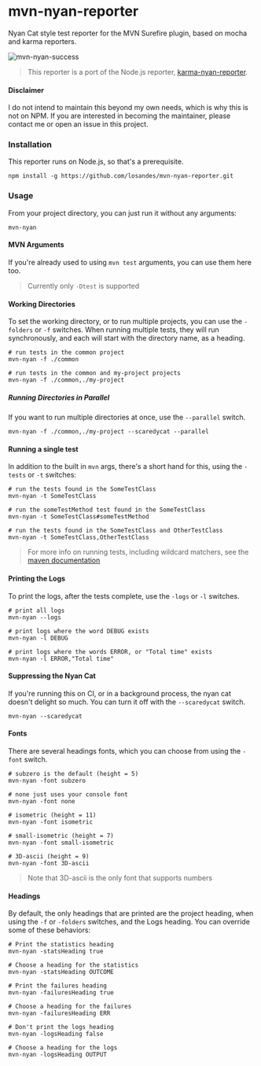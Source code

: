 # mvn-nyan-reporter
Nyan Cat style test reporter for the MVN Surefire plugin, based on mocha and karma reporters.

![mvn-nyan-success](https://cloud.githubusercontent.com/assets/933621/23616663/86abbaca-0258-11e7-94a2-546c929c05f5.gif)

> This reporter is a port of the Node.js reporter,  [karma-nyan-reporter](https://github.com/dgarlitt/karma-nyan-reporter).

#### Disclaimer
I do not intend to maintain this beyond my own needs, which is why this is not on NPM. If you are interested in becoming the maintainer, please contact me or open an issue in this project.

### Installation
This reporter runs on Node.js, so that's a prerequisite.

```
npm install -g https://github.com/losandes/mvn-nyan-reporter.git
```
### Usage
From your project directory, you can just run it without any arguments:

```
mvn-nyan
```

#### MVN Arguments
If you're already used to using `mvn test` arguments, you can use them here too.

> Currently only `-Dtest` is supported

#### Working Directories
To set the working directory, or to run multiple projects, you can use the `-folders` or `-f` switches. When running multiple tests, they will run synchronously, and each will start with the directory name, as a heading.

```Shell
# run tests in the common project
mvn-nyan -f ./common

# run tests in the common and my-project projects
mvn-nyan -f ./common,./my-project
```

##### Running Directories in Parallel
If you want to run multiple directories at once, use the `--parallel` switch.

```
mvn-nyan -f ./common,./my-project --scaredycat --parallel
```

#### Running a single test
In addition to the built in `mvn` args, there's a short hand for this, using the `-tests` or `-t` switches:

```Shell
# run the tests found in the SomeTestClass
mvn-nyan -t SomeTestClass

# run the someTestMethod test found in the SomeTestClass
mvn-nyan -t SomeTestClass#someTestMethod

# run the tests found in the SomeTestClass and OtherTestClass
mvn-nyan -t SomeTestClass,OtherTestClass
```

> For more info on running tests, including wildcard matchers, see the [maven documentation](http://maven.apache.org/surefire/maven-surefire-plugin/examples/single-test.html)

#### Printing the Logs
To print the logs, after the tests complete, use the `-logs` or `-l` switches.

```Shell
# print all logs
mvn-nyan --logs

# print logs where the word DEBUG exists
mvn-nyan -l DEBUG

# print logs where the words ERROR, or "Total time" exists
mvn-nyan -l ERROR,"Total time"
```

#### Suppressing the Nyan Cat
If you're running this on CI, or in a background process, the nyan cat doesn't delight so much. You can turn it off with the `--scaredycat` switch.

```Shell
mvn-nyan --scaredycat
```

#### Fonts
There are several headings fonts, which you can choose from using the `-font` switch.

```Shell
# subzero is the default (height = 5)
mvn-nyan -font subzero

# none just uses your console font
mvn-nyan -font none

# isometric (height = 11)
mvn-nyan -font isometric

# small-isometric (height = 7)
mvn-nyan -font small-isometric

# 3D-ascii (height = 9)
mvn-nyan -font 3D-ascii
```

> Note that 3D-ascii is the only font that supports numbers

#### Headings
By default, the only headings that are printed are the project heading, when using the `-f` or `-folders` switches, and the Logs heading. You can override some of these behaviors:

```Shell
# Print the statistics heading
mvn-nyan -statsHeading true

# Choose a heading for the statistics
mvn-nyan -statsHeading OUTCOME

# Print the failures heading
mvn-nyan -failuresHeading true

# Choose a heading for the failures
mvn-nyan -failuresHeading ERR

# Don't print the logs heading
mvn-nyan -logsHeading false

# Choose a heading for the logs
mvn-nyan -logsHeading OUTPUT
```
